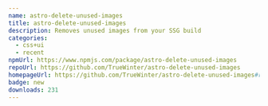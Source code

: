 ```yaml
---
name: astro-delete-unused-images
title: astro-delete-unused-images
description: Removes unused images from your SSG build
categories:
  - css+ui
  - recent
npmUrl: https://www.npmjs.com/package/astro-delete-unused-images
repoUrl: https://github.com/TrueWinter/astro-delete-unused-images
homepageUrl: https://github.com/TrueWinter/astro-delete-unused-images#readme
badge: new
downloads: 231
---
```

